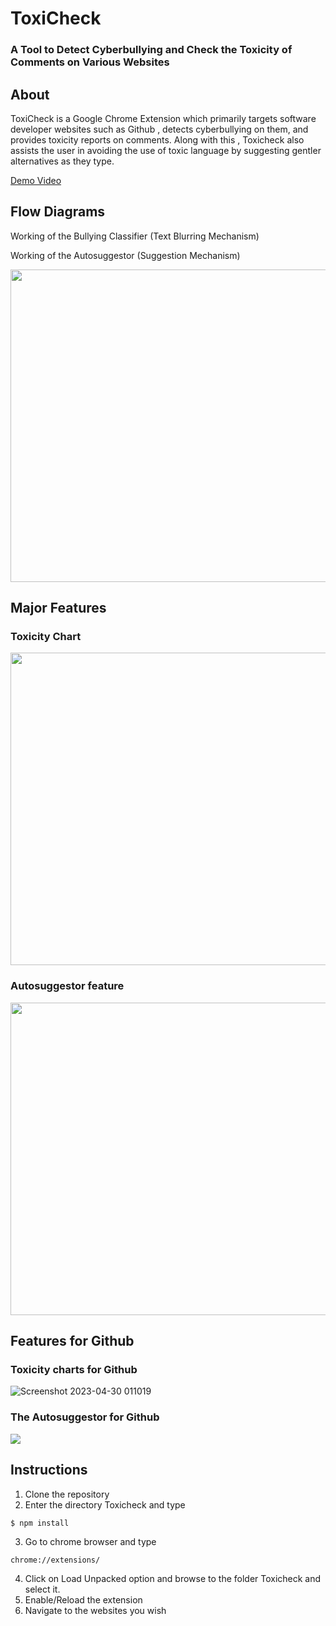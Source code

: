 # ToxiCheck
### A Tool to Detect Cyberbullying and Check the Toxicity of Comments on Various Websites
## About
ToxiCheck is a Google Chrome Extension which primarily targets software developer websites such as Github , detects cyberbullying on them, and provides toxicity reports on comments. Along with this , Toxicheck also assists the user in avoiding the use of toxic language by suggesting gentler alternatives as they type.

[Demo Video](https://drive.google.com/file/d/1AHUO4LCQu2TPE0iGI-8iwmO2IL37kES1/view?usp=sharing)

## Flow Diagrams
Working of the Bullying Classifier (Text Blurring Mechanism)


Working of the Autosuggestor (Suggestion Mechanism)

<img src="https://github.com/harmitsb2122/ToxiCheck/assets/80470843/17253b0d-909e-44f2-80d5-6920e8699156" height="500px" width = "800px"></img>

## Major Features

### Toxicity Chart

<img src="https://user-images.githubusercontent.com/80470843/235318719-f7dc54db-7e00-4299-84f6-009baf142f49.gif" height="500px" width = "800px"></img>

### Autosuggestor feature

<img src="https://user-images.githubusercontent.com/80470843/235319414-18d4ea10-7bc9-49c4-afd2-dedfb30ee764.gif" height="500px" width = "800px"></img>

## Features for Github

### Toxicity charts for Github

![Screenshot 2023-04-30 011019](https://user-images.githubusercontent.com/80470843/235321248-55b7b9c5-df7a-47a7-9fc5-f82a52de2efb.png)

### The Autosuggestor for Github

<img src="https://user-images.githubusercontent.com/80470843/235321099-488ea1d0-5733-49ba-8797-696838492b6e.png"></img>

## Instructions
1. Clone the repository
2. Enter the directory Toxicheck and type 
```
$ npm install
```
3. Go to chrome browser and type 
```
chrome://extensions/
```
4. Click on Load Unpacked option and browse to the folder Toxicheck and select it.
5. Enable/Reload the extension
6. Navigate to the websites you wish
